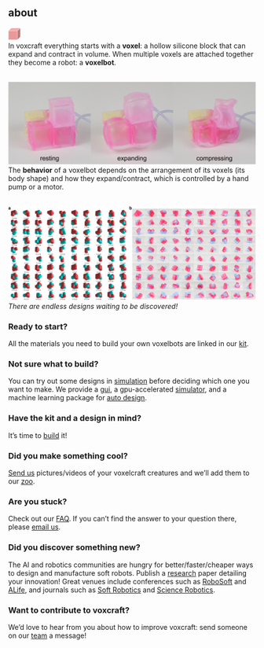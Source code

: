 ## about

<!-- <div class="icon">
<a href="https://youtu.be/hn2TpRjVPEo" target="_blank"><img src="img/one-block-med.png" width="5%"></a>
</div> -->

[<img src="img/one-block.svg" width="5%">](https://youtu.be/hn2TpRjVPEo)<br>
In voxcraft everything starts with a **voxel**: a hollow silicone block that can expand and contract in volume. 
When multiple voxels are attached together they become a robot: a **voxelbot**. 
<br><br>

![image](img/Behavior.png)
The **behavior** of a voxelbot depends on the arrangement of its voxels (its body shape) and how they expand/contract, which is controlled by a hand pump or a motor.
<br><br>

![image](img/roboSoftTeaser.png)
_There are endless designs waiting to be discovered!_


### **Ready to start?**
All the materials you need to build your own voxelbots are linked in our [kit](/kit).


### **Not sure what to build?**
You can try out some designs in [simulation](/design) before deciding which one you want to make. 
We provide a [gui](/design#viz), 
a gpu-accelerated [simulator](/design#sim),
and a machine learning package for [auto design](/design#evo).


### **Have the kit and a design in mind?**
It’s time to [build](/build) it!


### **Did you make something cool?**
[Send us](/team) pictures/videos of your voxelcraft creatures and we’ll add them to our [zoo](/zoo).


### **Are you stuck?**
Check out our [FAQ](/faq). If you can’t find the answer to your question there, please [email us](/team).


### **Did you discover something new?**
The AI and robotics communities are hungry for better/faster/cheaper ways to design and manufacture soft robots. 
Publish a [research](/research) paper detailing your innovation!
Great venues include conferences such as 
[RoboSoft](http://robosoft2020.org/)
and
[ALife](http://2020.alife.org/),
and journals such as 
[Soft Robotics](https://home.liebertpub.com/publications/soft-robotics/616/)
and 
[Science Robotics](https://robotics.sciencemag.org/).


### **Want to contribute to voxcraft?**
We’d love to hear from you about how to improve voxcraft: send someone on our [team](/team) a message!



